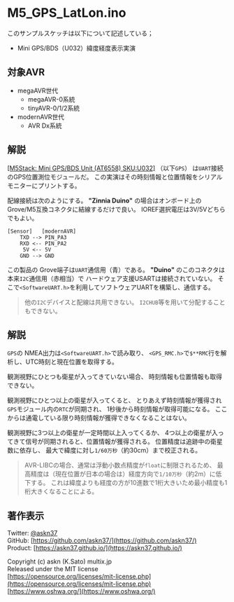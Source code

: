 # M5_GPS_LatLon.ino

このサンプルスケッチは以下について記述している；

- Mini GPS/BDS（U032）緯度経度表示実演

## 対象AVR

- megaAVR世代
  - megaAVR-0系統
  - tinyAVR-0/1/2系統
- modernAVR世代
  - AVR Dx系統

## 解説

[[M5Stack: Mini GPS/BDS Unit (AT6558) SKU:U032]](https://shop.m5stack.com/collections/m5-sensor/products/mini-gps-bds-unit)
（以下`GPS`）
は`UART`接続のGPS位置測位モジュールだ。
この実演はその時刻情報と位置情報をシリアルモニターにプリントする。

配線接続は次のようにする。
__"Zinnia Duino"__ の場合はオンボード上の
Grove/M5互換コネクタに結線するだけで良い。
IOREF選択電圧は3V/5Vどちらでもよい。

```plain
[Sensor]   [modernAVR]
    TXD --> PIN_PA3
    RXD <-- PIN_PA2
     5V <-- 5V
    GND --> GND
```

この製品の Grove端子は`UART`通信用（青）である。
__"Duino"__ のこのコネクタは本来`I2C`通信用（赤相当）で
ハードウェア支援USARTは接続されていない。
そこで`<SoftwareUART.h>`を利用してソフトウェアUARTを構築し、通信する。

> 他の`I2C`デバイスと配線は共用できない。
`I2CHUB`等を用いて分配することもできない。

## 解説

`GPS`の NMEA出力は`<SoftwareUART.h>`で読み取り、
`<GPS_RMC.h>`で`$**RMC`行を解析し、UTC時刻と現在位置を取得する。

観測視野にひとつも衛星が入ってきていない場合、
時刻情報も位置情報も取得できない。

観測視野にひとつ以上の衛星が入ってくると、
とりあえず時刻情報が獲得され
`GPS`モジュール内の`RTC`が同期され、
1秒後から時刻情報が取得可能になる。
ここからは通電している限り時刻情報が獲得できなくなることはない。

観測視野に3つ以上の衛星が一定時間以上入ってくるか、
4つ以上の衛星が入ってきて信号が同期されると、位置情報が獲得される。
位置精度は追跡中の衛星数に依存し、
最大で緯度に対し`1/60万秒`（約30cm）まで校正される。

> AVR-LIBCの場合、通常は浮動小数点精度が`float`に制限されるため、
最高精度は（現在位置が日本の場合は）経度方向で`1/10万秒`（約2m）に低下する。
これは緯度よりも経度の方が10進数で1桁大きいため最小精度も1桁大きくなることによる。

## 著作表示

Twitter: [@askn37](https://twitter.com/askn37) \
GitHub: [https://github.com/askn37/](https://github.com/askn37/) \
Product: [https://askn37.github.io/](https://askn37.github.io/)

Copyright (c) askn (K.Sato) multix.jp \
Released under the MIT license \
[https://opensource.org/licenses/mit-license.php](https://opensource.org/licenses/mit-license.php) \
[https://www.oshwa.org/](https://www.oshwa.org/)
